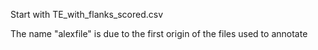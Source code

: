 Start with TE_with_flanks_scored.csv

  The name "alexfile" is due to the first origin of the files used to annotate
